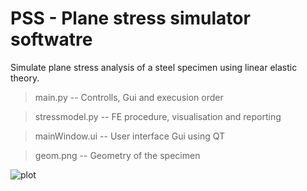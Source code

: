 # PSS - Plane stress simulator softwatre
Simulate plane stress analysis of a steel specimen using linear elastic theory.

> main.py --
Controlls, Gui and execusion order

> stressmodel.py --
FE procedure, visualisation and reporting

> mainWindow.ui --
User interface Gui using QT

> geom.png --
Geometry of the specimen

![plot](./qtInterface.PNG.png)
